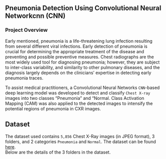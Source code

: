 ## Pneumonia Detection Using Convolutional Neural Networkcnn (CNN)



### Project Overview 
Early mentioned, pneumonia is a life-threatening lung infection resulting from several different viral infections. Early detection of pneumonia is crucial for determining the appropriate treatment of the disease and preventing and possible preventive measures. Chest radiographs are the most widely used tool for diagnosing pneumonia; however, they are subject to inter-class variability, and similarity to other pulmonary diseases, and the diagnosis largely depends on the clinicians’ expertise in detecting early pneumonia traces. 

To assist medical practitioners, a Convolutional Neural Networks `CNN`-based deep learning model was developed to detect and classify `Chest X-ray` images into two classes “Pneumonia” and “Normal. Class Activation Mapping (CAM) was also applied to the detected images to intensify the potential regions of pneumonia in CXR images.



## Dataset
 The dataset used contains `5,856` Chest X-Ray images (in JPEG format), 3 folders, and 2 categories `Pneumonia` and `Normal`. The dataset can be found [here](https://www.kaggle.com/datasets/paultimothymooney/chest-xray-pneumonia?resource=download).<br> Below are the details of the 3 folders in the dataset.
